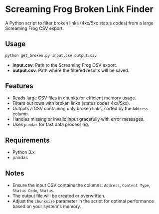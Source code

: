 # Screaming Frog Broken Link Finder

A Python script to filter broken links (4xx/5xx status codes) from a large Screaming Frog CSV export.

## Usage

```bash
python get_broken.py input.csv output.csv
```

- **input.csv**: Path to the Screaming Frog CSV export.
- **output.csv**: Path where the filtered results will be saved.

## Features

- Reads large CSV files in chunks for efficient memory usage.
- Filters out rows with broken links (status codes 4xx/5xx).
- Outputs a CSV containing only broken links, sorted by the `Address` column.
- Handles missing or invalid input gracefully with error messages.
- Uses `pandas` for fast data processing.

## Requirements

- Python 3.x
- pandas

## Notes

- Ensure the input CSV contains the columns: `Address`, `Content Type`, `Status Code`, `Status`.
- The output file will be created or overwritten.
- Adjust the `chunksize` parameter in the script for optimal performance based on your system's memory.

